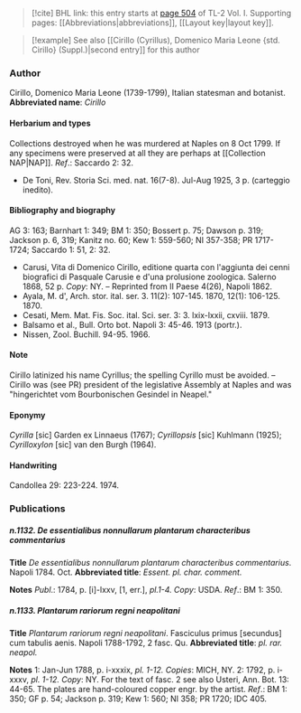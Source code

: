 > [!cite] BHL link: this entry starts at [page 504](https://www.biodiversitylibrary.org/page/33120635) of TL-2 Vol. I.
> Supporting pages: [[Abbreviations|abbreviations]], [[Layout key|layout key]].

> [!example] See also [[Cirillo (Cyrillus), Domenico Maria Leone {std. Cirillo} (Suppl.)|second entry]] for this author

### Author

Cirillo, Domenico Maria Leone (1739-1799), Italian statesman and botanist. 
**Abbreviated name**: *Cirillo*

#### Herbarium and types

Collections destroyed when he was murdered at Naples on 8 Oct 1799. If any specimens were preserved at all they are perhaps at [[Collection NAP|NAP]].
*Ref*.: Saccardo 2: 32.
- De Toni, Rev. Storia Sci. med. nat. 16(7-8). Jul-Aug 1925, 3 p. (carteggio inedito).

#### Bibliography and biography

AG 3: 163; Barnhart 1: 349; BM 1: 350; Bossert p. 75; Dawson p. 319; Jackson p. 6, 319; Kanitz no. 60; Kew 1: 559-560; NI 357-358; PR 1717-1724; Saccardo 1: 51, 2: 32.
- Carusi, Vita di Domenico Cirillo, editione quarta con l'aggiunta dei cenni biografici di Pasquale Carusie e d'una prolusione zoologica. Salerno 1868, 52 p. *Copy*: NY. – Reprinted from II Paese 4(26), Napoli 1862.
- Ayala, M. d', Arch. stor. ital. ser. 3. 11(2): 107-145. 1870, 12(1): 106-125. 1870.
- Cesati, Mem. Mat. Fis. Soc. ital. Sci. ser. 3: 3. lxix-lxxii, cxviii. 1879.
- Balsamo et al., Bull. Orto bot. Napoli 3: 45-46. 1913 (portr.).
- Nissen, Zool. Buchill. 94-95. 1966.

#### Note

Cirillo latinized his name Cyrillus; the spelling Cyrillo must be avoided. – Cirillo was (see PR) president of the legislative Assembly at Naples and was "hingerichtet vom Bourbonischen Gesindel in Neapel."

#### Eponymy

*Cyrilla* \[sic\] Garden ex Linnaeus (1767); *Cyrillopsis* \[sic\] Kuhlmann (1925); *Cyrilloxylon* \[sic\] van den Burgh (1964).

#### Handwriting

Candollea 29: 223-224. 1974.

### Publications

##### n.1132. De essentialibus nonnullarum plantarum characteribus commentarius

**Title**
*De essentialibus nonnullarum plantarum characteribus commentarius*. Napoli 1784. Oct.
**Abbreviated title**: *Essent. pl. char. comment.*

**Notes**
*Publ*.: 1784, p. \[i\]-lxxv, \[1, err.\], *pl.1-4. Copy*: USDA.
*Ref*.: BM 1: 350.

##### n.1133. Plantarum rariorum regni neapolitani

**Title**
*Plantarum rariorum regni neapolitani*. Fasciculus primus \[secundus\] cum tabulis aenis. Napoli 1788-1792, 2 fasc. Qu.
**Abbreviated title**: *pl. rar. neapol.*

**Notes**
1: Jan-Jun 1788, p. i-xxxix, *pl. 1-12. Copies*: MICH, NY.
2: 1792, p. i-xxxv, *pl. 1-12. Copy*: NY.
For the text of fasc. 2 see also Usteri, Ann. Bot. 13: 44-65. The plates are hand-coloured copper engr. by the artist.
*Ref*.: BM 1: 350; GF p. 54; Jackson p. 319; Kew 1: 560; NI 358; PR 1720; IDC 405.

